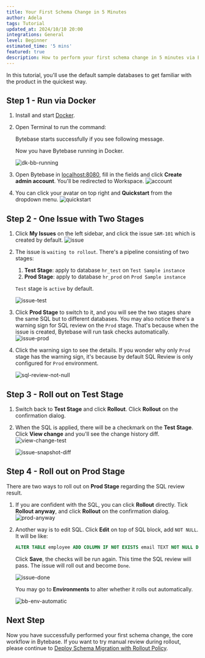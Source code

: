 ```yaml
---
title: Your First Schema Change in 5 Minutes
author: Adela
tags: Tutorial
updated_at: 2024/10/10 20:00
integrations: General
level: Beginner
estimated_time: '5 mins'
featured: true
description: How to perform your first schema change in 5 minutes via Bytebase.
---
```


In this tutorial, you'll use the default sample databases to get familiar with the product in the quickest way.

## Step 1 - Run via Docker

1. Install and start [Docker](https://www.docker.com/).
1. Open Terminal to run the command:

   <IncludeBlock url="/docs/get-started/install/terminal-docker-run-volume"></IncludeBlock>

   Bytebase starts successfully if you see following message.

   <IncludeBlock url="/docs/get-started/install/terminal-startup-output-success"></IncludeBlock>

   Now you have Bytebase running in Docker.

   ![dk-bb-running](/content/docs/tutorials/first-schema-change/dk-bb-running.webp)

1. Open Bytebase in [localhost:8080](http://localhost:8080/), fill in the fields and click **Create admin account**. You'll be redirected to Workspace.
   ![account](/content/docs/tutorials/first-schema-change/account.webp)

1. You can click your avatar on top right and **Quickstart** from the dropdown menu.
   ![quickstart](/content/docs/tutorials/first-schema-change/quickstart.webp)

## Step 2 - One Issue with Two Stages

1. Click **My Issues** on the left sidebar, and click the issue `SAM-101` which is created by default.
   ![issue](/content/docs/tutorials/first-schema-change/issue.webp)

1. The issue is `waiting to rollout`. There's a pipeline consisting of two stages:

   1. **Test Stage**: apply to database `hr_test` on `Test Sample instance`
   2. **Prod Stage**: apply to database `hr_prod` on `Prod Sample instance`

   `Test` stage is `active` by default.

   ![issue-test](/content/docs/tutorials/first-schema-change/issue-test.webp)

1. Click **Prod Stage** to switch to it, and you will see the two stages share the same SQL but to different databases. You may also notice there's a warning sign for SQL review on the `Prod` stage. That's because when the issue is created, Bytebase will run task checks automatically.
   ![issue-prod](/content/docs/tutorials/first-schema-change/issue-prod.webp)

1. Click the warning sign to see the details. If you wonder why only `Prod` stage has the warning sign, it's because by default SQL Review is only configured for `Prod` environment.

   ![sql-review-not-null](/content/docs/tutorials/first-schema-change/sql-review-not-null.webp)

## Step 3 - Roll out on Test Stage

1. Switch back to **Test Stage** and click **Rollout**. Click **Rollout** on the confirmation dialog.

1. When the SQL is applied, there will be a checkmark on the **Test Stage**. Click **View change** and you'll see the change history diff.
   ![view-change-test](/content/docs/tutorials/first-schema-change/view-change-test.webp)

   ![issue-snapshot-diff](/content/docs/tutorials/first-schema-change/issue-snapshot-diff.webp)

## Step 4 - Roll out on Prod Stage

There are two ways to roll out on **Prod Stage** regarding the SQL review result.

1. If you are confident with the SQL, you can click **Rollout** directly. Tick **Rollout anyway**, and click **Rollout** on the confirmation dialog.
   ![prod-anyway](/content/docs/tutorials/first-schema-change/prod-anyway.webp)

1. Another way is to edit SQL. Click **Edit** on top of SQL block, add `NOT NULL`. It will be like:

   ```sql
   ALTER TABLE employee ADD COLUMN IF NOT EXISTS email TEXT NOT NULL DEFAULT '';
   ```

   Click **Save**, the checks will be run again. This time the SQL review will pass. The issue will roll out and become `Done`.

   ![issue-done](/content/docs/tutorials/first-schema-change/issue-done.webp)

   You may go to **Environments** to alter whether it rolls out automatically.

   ![bb-env-automatic](/content/docs/tutorials/first-schema-change/bb-env-automatic.webp)

## Next Step

Now you have successfully performed your first schema change, the core workflow in Bytebase. If you
want to try manual review during rollout, please continue to [Deploy Schema Migration with Rollout Policy](/docs/tutorials/deploy-schema-migration/).
